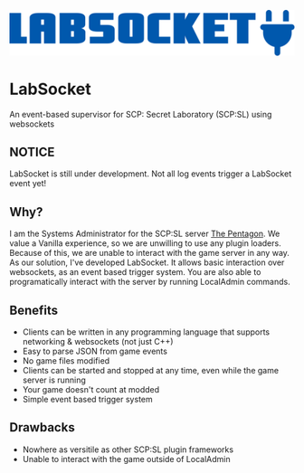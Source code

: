 ![LabSocket Logo](https://github.com/Frontesque/LabSocket/blob/main/labsocket.png?raw=true)
# LabSocket
An event-based supervisor for SCP: Secret Laboratory (SCP:SL) using websockets

## NOTICE
LabSocket is still under development. Not all log events trigger a LabSocket event yet!

## Why?
I am the Systems Administrator for the SCP:SL server [The Pentagon](https://pentagonscp.us). We value a Vanilla experience, so we are unwilling to use any plugin loaders. Because of this, we are unable to interact with the game server in any way. As our solution, I've developed LabSocket. It allows basic interaction over websockets, as an event based trigger system. You are also able to programatically interact with the server by running LocalAdmin commands.

## Benefits
- Clients can be written in any programming language that supports networking & websockets (not just C++)
- Easy to parse JSON from game events
- No game files modified
- Clients can be started and stopped at any time, even while the game server is running
- Your game doesn't count at modded
- Simple event based trigger system

## Drawbacks
- Nowhere as versitile as other SCP:SL plugin frameworks
- Unable to interact with the game outside of LocalAdmin
